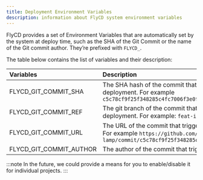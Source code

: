 ```yaml
---
title: Deployment Environment Variables
description: information about FlyCD system environment variables
---
```


FlyCD provides a set of Environment Variables that are automatically set by the system at deploy time, such as the SHA of the Git Commit or the name of the Git commit author. They’re prefixed with `FLYCD_`.

The table below contains the list of variables and their description:

| Variables               | Description                                                                                                                                                 |
| :---------------------- | :---------------------------------------------------------------------------------------------------------------------------------------------------------- |
| FLYCD_GIT_COMMIT_SHA    | The SHA hash of the commit that triggered the deployment. For example `c5c78cf9f25f348285c4fc7006f3e0f17af330aa`                                            |
| FLYCD_GIT_COMMIT_REF    | The git branch of the commit that triggered the deployment. For example: `feat-instant-rollback`.                                                           |
| FLYCD_GIT_COMMIT_URL    | The URL of the commit that triggered the deployment. For example `https://github.com/pmbanugo/silver-lamp/commit/c5c78cf9f25f348285c4fc7006f3e0f17af3300we` |
| FLYCD_GIT_COMMIT_AUTHOR | The author of the commit that triggered the deployment.                                                                                                     |

:::note
In the future, we could provide a means for you to enable/disable it for individual projects.
:::
